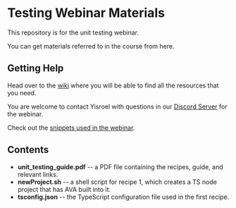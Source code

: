 ﻿# Testing Webinar Materials
 
This repository is for the unit testing webinar.  

You can get materials referred to in the course from here.



## Getting Help

Head over to the [wiki](https://github.com/YizYah/testingWebinar/wiki) where you will be able to find all the resources that you need.

You are welcome to contact Yisroel with questions in our [Discord Server](https://discord.gg/rNz9HfQWYD) for the webinar.

Check out the [snippets used in the webinar](https://marketplace.visualstudio.com/items?itemName=YisroelYakovson.ava-recipes).

## Contents
* **unit_testing_guide.pdf** -- a PDF file containing the recipes, guide, and relevant links.
* **newProject.sh** -- a shell script for recipe 1, which creates a TS node project that has AVA built into it.
* **tsconfig.json** -- the TypeScript configuration file used in the first recipe.
